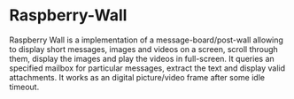 # Raspberry-Wall
Raspberry Wall is a implementation of a message-board/post-wall allowing to display short messages, images and videos on a screen, scroll through them, display the images and play the videos in full-screen. It queries an specified mailbox for particular messages, extract the text and display valid attachments. It works as an digital picture/video frame after some idle timeout.
